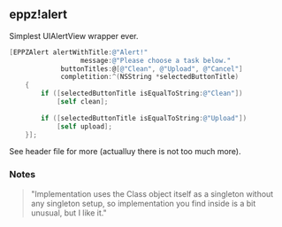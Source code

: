 ## eppz!alert

Simplest UIAlertView wrapper ever.
```Objective-C
[EPPZAlert alertWithTitle:@"Alert!"
                  message:@"Please choose a task below."
             buttonTitles:@[@"Clean", @"Upload", @"Cancel"]
             completition:^(NSString *selectedButtonTitle)
    {
        if ([selectedButtonTitle isEqualToString:@"Clean"])
            [self clean];
     
        if ([selectedButtonTitle isEqualToString:@"Upload"])
            [self upload];
    }];
```

See header file for more (actualluy there is not too much more).

### Notes

> "Implementation uses the Class object itself as a singleton without any singleton setup, so implementation you find inside is a bit unusual, but I like it."
